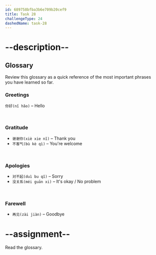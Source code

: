 ```yaml
---
id: 689758bfba3b6e709b20cef9
title: Task 28
challengeType: 24
dashedName: task-28
---
```


<!-- GLOSSARY -->

# --description--

## Glossary

Review this glossary as a quick reference of the most important phrases you have learned so far.

### Greetings

`你好(nǐ hǎo)` – Hello

<br>

### Gratitude

- `谢谢你(xiè xie nǐ)` – Thank you
- `不客气(bù kè qì)` – You're welcome

<br>

### Apologies

- `对不起(duì bu qǐ)` – Sorry  
- `没关系(méi guān xi)` – It's okay / No problem  

<br>

### Farewell

- `再见(zài jiàn)` – Goodbye  

# --assignment--

Read the glossary.
